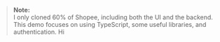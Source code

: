 > **Note:**  
> I only cloned 60% of Shopee, including both the UI and the backend.
> This demo focuses on using TypeScript, some useful libraries, and authentication.
Hi
